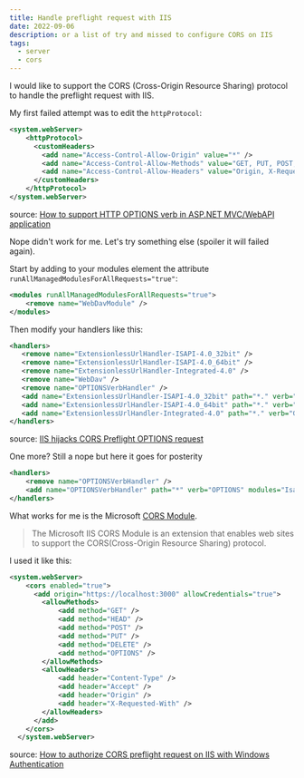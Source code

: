 ```yaml
---
title: Handle preflight request with IIS
date: 2022-09-06
description: or a list of try and missed to configure CORS on IIS
tags:
  - server
  - cors
---
```


I would like to support the CORS (Cross-Origin Resource Sharing) protocol to handle the preflight request with IIS.

My first failed attempt was to edit the `httpProtocol`:

```xml
<system.webServer>
    <httpProtocol>
      <customHeaders>
        <add name="Access-Control-Allow-Origin" value="*" />
        <add name="Access-Control-Allow-Methods" value="GET, PUT, POST, DELETE, HEAD, OPTIONS" />
        <add name="Access-Control-Allow-Headers" value="Origin, X-Requested-With, Content-Type, Accept" />
      </customHeaders>
    </httpProtocol>
</system.webServer>

```

source: [How to support HTTP OPTIONS verb in ASP.NET MVC/WebAPI application](https://stackoverflow.com/questions/19095777/how-to-support-http-options-verb-in-asp-net-mvc-webapi-application)

Nope didn't work for me. Let's try something else (spoiler it will failed again).

Start by adding to your modules element the attribute `runAllManagedModulesForAllRequests="true"`:

```xml
<modules runAllManagedModulesForAllRequests="true">
    <remove name="WebDavModule" />
</modules>
```

Then modify your handlers like this:

```xml
<handlers>
   <remove name="ExtensionlessUrlHandler-ISAPI-4.0_32bit" />
   <remove name="ExtensionlessUrlHandler-ISAPI-4.0_64bit" />
   <remove name="ExtensionlessUrlHandler-Integrated-4.0" />
   <remove name="WebDav" />
   <remove name="OPTIONSVerbHandler" />
   <add name="ExtensionlessUrlHandler-ISAPI-4.0_32bit" path="*." verb="GET,HEAD,POST,DEBUG,PUT,DELETE,PATCH,OPTIONS" modules="IsapiModule" scriptProcessor="%windir%\Microsoft.NET\Framework\v4.0.30319\aspnet_isapi.dll" preCondition="classicMode,runtimeVersionv4.0,bitness32" responseBufferLimit="0" />
   <add name="ExtensionlessUrlHandler-ISAPI-4.0_64bit" path="*." verb="GET,HEAD,POST,DEBUG,PUT,DELETE,PATCH,OPTIONS" modules="IsapiModule" scriptProcessor="%windir%\Microsoft.NET\Framework64\v4.0.30319\aspnet_isapi.dll" preCondition="classicMode,runtimeVersionv4.0,bitness64" responseBufferLimit="0" />
   <add name="ExtensionlessUrlHandler-Integrated-4.0" path="*." verb="GET,HEAD,POST,DEBUG,PUT,DELETE,PATCH,OPTIONS" type="System.Web.Handlers.TransferRequestHandler" preCondition="integratedMode,runtimeVersionv4.0" />
</handlers>
```

source: [IIS hijacks CORS Preflight OPTIONS request](https://stackoverflow.com/questions/22495240/iis-hijacks-cors-preflight-options-request)

One more? Still a nope but here it goes for posterity

```xml
<handlers>
    <remove name="OPTIONSVerbHandler" />
    <add name="OPTIONSVerbHandler" path="*" verb="OPTIONS" modules="IsapiModule" scriptProcessor="C:\Windows\System32\inetsrv\asp.dll" resourceType="Unspecified" requireAccess="None" />
</handlers>
``` 

What works for me is the Microsoft [CORS Module](https://docs.microsoft.com/en-us/iis/extensions/cors-module/cors-module-configuration-reference).

> The Microsoft IIS CORS Module is an extension that enables web sites to support the CORS(Cross-Origin Resource Sharing) protocol.

I used it like this:

```xml
<system.webServer>
    <cors enabled="true">
      <add origin="https://localhost:3000" allowCredentials="true">
        <allowMethods>
            <add method="GET" />
            <add method="HEAD" />
            <add method="POST" />
            <add method="PUT" /> 
            <add method="DELETE" />         
            <add method="OPTIONS" /> 
        </allowMethods>
        <allowHeaders>
            <add header="Content-Type" /> 
            <add header="Accept" /> 
            <add header="Origin" /> 
            <add header="X-Requested-With" /> 
        </allowHeaders>
      </add>
    </cors>
  </system.webServer>
```
source: [How to authorize CORS preflight request on IIS with Windows Authentication](https://stackoverflow.com/questions/49450854/how-to-authorize-cors-preflight-request-on-iis-with-windows-authentication)
